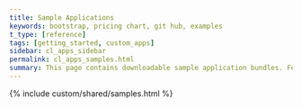 ```yaml
---
title: Sample Applications
keywords: bootstrap, pricing chart, git hub, examples
t_type: [reference]
tags: [getting_started, custom_apps]
sidebar: cl_apps_sidebar
permalink: cl_apps_samples.html
summary: This page contains downloadable sample application bundles. Feel free to download, inspect, and modify any of these applications. Each application comes in a working state, and can be downloaded and immediately uploaded into your developer account.
---
```

{% include custom/shared/samples.html %}

